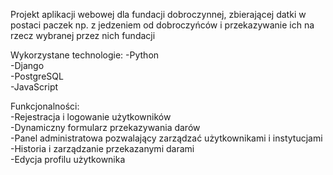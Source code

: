 Projekt aplikacji webowej dla fundacji dobroczynnej, zbierającej datki w postaci paczek np. z jedzeniem od dobroczyńców i przekazywanie ich na rzecz wybranej przez nich fundacji  

Wykorzystane technologie:
-Python  
-Django  
-PostgreSQL  
-JavaScript  

Funkcjonalności:  
-Rejestracja i logowanie użytkowników  
-Dynamiczny formularz przekazywania darów  
-Panel administratowa pozwalający zarządzać użytkownikami i instytucjami  
-Historia i zarządzanie przekazanymi darami  
-Edycja profilu użytkownika  
